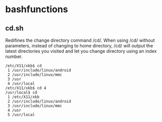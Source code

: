 # bashfunctions


## cd.sh

Redifines the change directory command /cd/. When using /cd/ without parameters, instead of changing to home directory, /cd/ will output the latest directories you visited and let you change directory using an index number.

```
/etc/X11/xkb$ cd
 1 /usr/include/linux/android
 2 /usr/include/linux/mmc
 3 /usr
 4 /usr/local
/etc/X11/xkb$ cd 4
/usr/local$ cd
 1 /etc/X11/xkb
 2 /usr/include/linux/android
 3 /usr/include/linux/mmc
 4 /usr
 5 /usr/local
```

